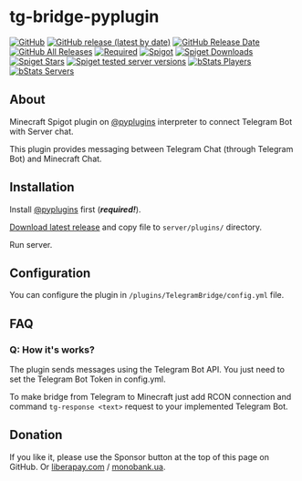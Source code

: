 # tg-bridge-pyplugin
[![GitHub](https://img.shields.io/github/license/dmytrohoi/tg-bridge-pyplugin)](https://github.com/dmytrohoi/tg-bridge-pyplugin/blob/master/LICENSE)
[![GitHub release (latest by date)](https://img.shields.io/github/v/release/dmytrohoi/tg-bridge-pyplugin)](https://github.com/dmytrohoi/tg-bridge-pyplugin/releases)
[![GitHub Release Date](https://img.shields.io/github/release-date/dmytrohoi/tg-bridge-pyplugin)](https://github.com/dmytrohoi/tg-bridge-pyplugin/releases)
[![GitHub All Releases](https://img.shields.io/github/downloads/dmytrohoi/tg-bridge-pyplugin/total)](https://github.com/dmytrohoi/tg-bridge-pyplugin/releases)
[![Required](https://img.shields.io/badge/required-PyPlugins-blue)](https://github.com/pyplugins/pyplugins)
[![Spigot](https://img.shields.io/badge/spigot-1.15.2-orange)](https://www.spigotmc.org/resources/telegrambridge.83743/)
[![Spiget Downloads](https://img.shields.io/spiget/downloads/83743)](https://www.spigotmc.org/resources/telegrambridge.83743/)
[![Spiget Stars](https://img.shields.io/spiget/rating/83743)](https://www.spigotmc.org/resources/telegrambridge.83743/)
[![Spiget tested server versions](https://img.shields.io/spiget/tested-versions/83743)](https://www.spigotmc.org/resources/telegrambridge.83743/)
[![bStats Players](https://img.shields.io/bstats/players/8809)](https://www.spigotmc.org/resources/telegrambridge.83743/)
[![bStats Servers](https://img.shields.io/bstats/servers/8809)](https://www.spigotmc.org/resources/telegrambridge.83743/)



## About

Minecraft Spigot plugin on [@pyplugins](https://github.com/pyplugins/pyplugins) interpreter to connect Telegram Bot with Server chat.

This plugin provides messaging between Telegram Chat (through Telegram Bot) and Minecraft Chat.

## Installation

Install [@pyplugins](https://github.com/pyplugins/pyplugins) first (_**required!**_).

[Download latest release](https://github.com/dmytrohoi/tg-bridge-pyplugin/releases) and copy file to `server/plugins/` directory.

Run server.

## Configuration

You can configure the plugin in `/plugins/TelegramBridge/config.yml` file.

## FAQ

### Q: How it's works?

The plugin sends messages using the Telegram Bot API. You just need to set the Telegram Bot Token in config.yml.

To make bridge from Telegram to Minecraft just add RCON connection and command `tg-response <text>` request to your implemented Telegram Bot.


## Donation

If you like it, please use the Sponsor button at the top of this page on GitHub.
Or [liberapay.com](https://liberapay.com/dmytrohoi) / [monobank.ua](https://donate.dmytrohoi.com/).